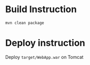 

# Build Instruction


```
mvn clean package
```

# Deploy instruction

Deploy ```target/WebApp.war```  on Tomcat 

